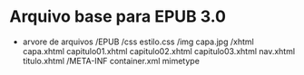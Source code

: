 Arquivo base para EPUB 3.0
========================

* arvore de arquivos
 /EPUB
  /css
    estilo.css
  /img
    capa.jpg
  /xhtml
    capa.xhtml
    capitulo01.xhtml
    capitulo02.xhtml
    capitulo03.xhtml
    nav.xhtml
    titulo.xhtml
 /META-INF
   container.xml
mimetype
